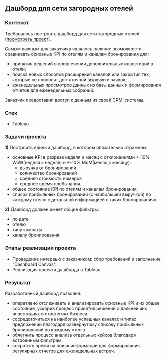 ## Дашборд для сети загородных отелей

### Контекст
Требовалось построить дашборд для сети загородных отелей ([посмотреть проект](https://public.tableau.com/app/profile/ekaterina.chezhina/viz/Hospitality_17235860333150/Hospitality)). 

Самым важным для заказчика являлось наличие возможности сравнивать основные KPI по отелям и каналам бронирования для:
 - принятия решений о привлечении дополнительных инвестиций в отели;
 - поиска новых способов расширения каналов или закрытия теx, которые не приносят достаточной выручки и заявок;
 - еженедельных просмотров данных из базы данных и формирования отчетов для еженедельных собраний.

Заказчик предоставил доступ к данным из своей CRM-системы. 

### Стек
 - Tableau

### Задачи проекта
**1)** Построить единый дашборд, в котором обязательно отражены:
 - основные KPI в разрезе неделя и месяц с отклонениями +-10% WoW(неделя к неделе) и +-10% MoM(месяц к месяцу):
    - выручка от бронирований
    - количество бронирований
    - средняя стоимость номеров
    - среднее время пребывания.
 - общее состояние КPI по отелям и каналам бронирования.
 - список прибыльных бронирований (c наибольшей выручкой) по каждому отелю с детальной информацией о таких бронированиях.

**2)** Дашборд должен имеет общие фильтры:
 - по дате
 - отелю
 - типу комнаты
 - каналу бронирования.

### Этапы реализации проекта
 - Проведение интервью с заказчиком: сбор требований и заполнение "Dashboard Canvas".
 - Реализация проекта дашборда в Tableau.

### Результат
Разработанный дашборд позволил:
- оперативно отслеживать и анализировать основные KPI и их общее состояние, ускорив процесс принятия решений о дальнейших инвестициях и стратегиях бизнеса.
- сосредоточиться на наиболее успешных каналах и типах предложений благодаря развернутому списоку прибыльных бронирований по каждому отелю.
- облегчить процесс анализа отдельных кейсов благодаря встроенным фильтрам.
- сократить время на поиск информации для формирования регулярных отчетов для еженедельных встреч.
